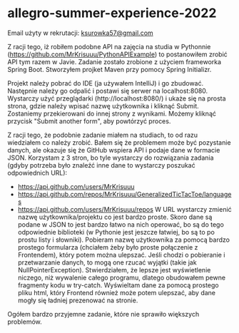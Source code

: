 # allegro-summer-experience-2022

Email użyty w rekrutacji: ksurowka57@gmail.com

Z racji tego, iż robiłem podobne API na zajęcia na studia w Pythonnie (https://github.com/MrKrisuuu/PythonAPIExample) to postanowiłem zrobić API tym razem w Javie. Zadanie zostało zrobione z użyciem frameworka Spring Boot. Stworzyłem projket Maven przy pomocy Spring Initializr. 

Projekt należy pobrać do IDE (ja używałem IntelliJ) i go zbudować. Następnie należy go odpalić i postawi się serwer na localhost:8080. Wystarczy użyć przeglądarki (http://localhost:8080/) i ukaże się na prosta strona, gdzie należy wpisać nazwę użytkownika i kliknąć Submit. Zostaniemy przekierowani do innej strony z wynikami. Możemy kliknąć przycisk "Submit another form", aby powtórzyć proces.

Z racji tego, że podobnie zadanie miałem na studiach, to od razu wiedziałem co należy zrobić. Bałem się że problemem może być pozystanie danych, ale okazuje się że GitHub wspiera API i podaje dane w formacie JSON. Korzystam z 3 stron, bo tyle wystarczy do rozwiązania zadania (gdyby potrzeba było znaleźć inne dane to wystarczy poszukać odpowiednich URL):
- https://api.github.com/users/MrKrisuuu
- https://api.github.com/repos/MrKrisuuu/GeneralizedTicTacToe/languages
- https://api.github.com/users/MrKrisuuu/repos
W URL wystarczy zmienić nazwę użytkownika/projektu co jest bardzo proste. Skoro dane są podane w JSON to jest bardzo łatwo na nich operować, bo są do tego odpowiednie biblioteki (w Pythonie jest jeszcze łatwiej, bo są to po prostu listy i słowniki). Pobieram nazwę użytkownika za pomocą bardzo prostego formularza (chciałem żeby było proste połączenie z Frontendem), który potem można ulepszać. Jeśli chodzi o pobieranie i przetwarzanie danych, to mogą one rzucać wyjątki (takie jak NullPointerException). Stwierdziałem, że lepsze jest wyświetlenie niczego, niż wywalenie całego programu, dlatego obudowałem pewne fragmenty kodu w try-catch. Wyświeltam dane za pomocą prostego pliku html, który Frontend również może potem ulepszać, aby dane mogły się ładniej prezenować na stronie.

Ogółem bardzo przyjemne zadanie, które nie sprawiło większych problemów.
